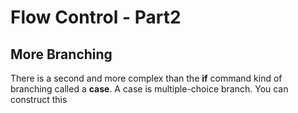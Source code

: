 # Flow Control - Part2
## More Branching
There is a second and more complex than the **if** command kind of branching called a **case**. A case is multiple-choice branch.
You can construct this
<!--stackedit_data:
eyJoaXN0b3J5IjpbLTE3MjIwNDgxOTZdfQ==
-->